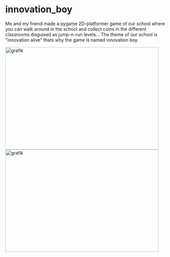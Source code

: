 # innovation_boy
Me and my friend made a pygame 2D-platformer game of our school where you can walk around in the school and collect coins in the different classrooms disguised as jump-n-run levels... The theme of our school is "innovation alive" thats why the game is named innovation boy.

<img width="480" height="320" alt="grafik" src="https://github.com/user-attachments/assets/20c9469f-1a95-4c0d-9e44-745faab42c33" />
<img width="480" height="320" alt="grafik" src="https://github.com/user-attachments/assets/ec9bbf5d-ed18-496c-afec-08999d15c418" />

